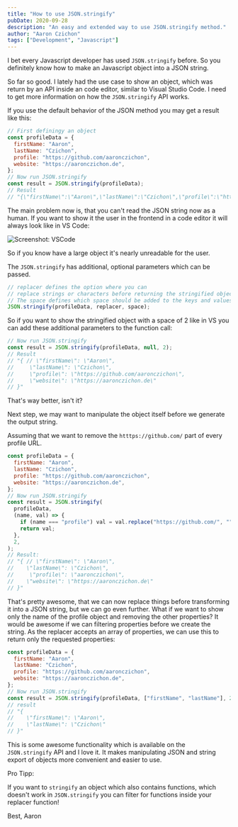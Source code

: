```yaml
---
title: "How to use JSON.stringify"
pubDate: 2020-09-28
description: "An easy and extended way to use JSON.stringify method."
author: "Aaron Czichon"
tags: ["Development", "Javascript"]
---
```


I bet every Javascript developer has used `JSON.stringify` before. So you definitely know how to make an Javascript object into a JSON string.

So far so good. I lately had the use case to show an object, which was return by an API inside an code editor, similar to Visual Studio Code. I need to get more information on how the `JSON.stringify` API works.

If you use the default behavior of the JSON method you may get a result like this:

```js
// First definingy an object
const profileData = {
  firstName: "Aaron",
  lastName: "Czichon",
  profile: "https://github.com/aaronczichon",
  website: "https://aaronczichon.de",
};
// Now run JSON.stringify
const result = JSON.stringify(profileData);
// Result
// "{\"firstName\":\"Aaron\",\"lastName\":\"Czichon\",\"profile\":\"https://github.com/aaronczichon\",\"website\":\"https://aaronczichon.de\"}"
```

The main problem now is, that you can't read the JSON string now as a human. If you want to show it the user in the frontend in a code editor it will always look like in VS Code:

![Screenshot: VSCode](https://directus.aaronczichon.de/assets/fd49f40d-3190-4605-9b7c-35649ee50398?download)

So if you know have a large object it's nearly unreadable for the user.

The `JSON.stringify` has additional, optional parameters which can be passed.

```js
// replacer defines the option where you can
// replace strings or characters before returning the stringified object.
// The space defines which space should be added to the keys and values.
JSON.stringify(profileData, replacer, space);
```

So if you want to show the stringified object with a space of 2 like in VS you can add these additional parameters to the function call:

```js
// Now run JSON.stringify
const result = JSON.stringify(profileData, null, 2);
// Result
// "{ // \"firstName\": \"Aaron\",
//     \"lastName\": \"Czichon\",
//     \"profile\": \"https://github.com/aaronczichon\",
//     \"website\": \"https://aaronczichon.de\"
// }"
```

That's way better, isn't it?

Next step, we may want to manipulate the object itself before we generate the output string.

Assuming that we want to remove the `htttps://github.com/` part of every profile URL.

```js
const profileData = {
  firstName: "Aaron",
  lastName: "Czichon",
  profile: "https://github.com/aaronczichon",
  website: "https://aaronczichon.de",
};
// Now run JSON.stringify
const result = JSON.stringify(
  profileData,
  (name, val) => {
    if (name === "profile") val = val.replace("https://github.com/", "");
    return val;
  },
  2,
);
// Result:
// "{ // \"firstName\": \"Aaron\",
//    \"lastName\": \"Czichon\",
//     \"profile\": \"aaronczichon\",
//    \"website\": \"https://aaronczichon.de\"
// }"
```

That's pretty awesome, that we can now replace things before transforming it into a JSON string, but we can go even further. What if we want to show only the name of the profile object and removing the other properties? It would be awesome if we can filtering properties before we create the string. As the replacer accepts an array of properties, we can use this to return only the requested properties:

```js
const profileData = {
  firstName: "Aaron",
  lastName: "Czichon",
  profile: "https://github.com/aaronczichon",
  website: "https://aaronczichon.de",
};
// Now run JSON.stringify
const result = JSON.stringify(profileData, ["firstName", "lastName"], 2);
// result
// "{
//    \"firstName\": \"Aaron\",
//    \"lastName\": \"Czichon\"
// }"
```

This is some awesome functionality which is available on the `JSON.stringify` API and I love it. It makes manipulating JSON and string export of objects more convenient and easier to use.

Pro Tipp:

If you want to `stringify` an object which also contains functions, which doesn't work in `JSON.stringify` you can filter for functions inside your replacer function!

Best,
Aaron
